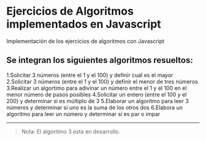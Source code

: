 # Ejercicios de Algoritmos implementados en Javascript
Implementación de los ejercicios de algoritmos con Javascript

## Se integran los siguientes algoritmos resueltos:
1.Solicitar 3 números (entre el 1 y el 100)  y definir cual es el mayor
2.Solicitar 3 números (entre el 1 y el 100)  y definir el menor de tres números
3.Realizar un algortimo para adivinar un número entre el 1 y el 100 en el menor número de pasos posibles
4.Solicitar un entero (entre el 100 y el 200) y determinar si es múltiplo de 3
5.Elaborar un algoritmo para leer 3 números y determinar sí uno es la suma de los otros dos
6.Elabora un algoritmo para leer un número y determinar si es par o impar

---
> Nota: El algoritmo 3 esta en desarrollo.
